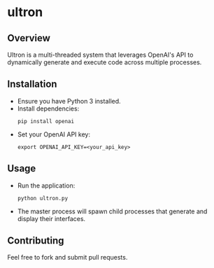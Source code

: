 # ultron

## Overview
Ultron is a multi-threaded system that leverages OpenAI's API to dynamically generate and execute code across multiple processes.

## Installation
- Ensure you have Python 3 installed.
- Install dependencies:
  ```
  pip install openai
  ```
- Set your OpenAI API key:
  ```
  export OPENAI_API_KEY=<your_api_key>
  ```

## Usage
- Run the application:
  ```
  python ultron.py
  ```
- The master process will spawn child processes that generate and display their interfaces.

## Contributing
Feel free to fork and submit pull requests.